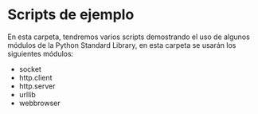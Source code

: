 # Scripts de ejemplo

En esta carpeta, tendremos varios scripts demostrando el uso de algunos módulos de la Python Standard Library, en esta carpeta se usarán los siguientes módulos:

- socket
- http.client
- http.server
- urllib
- webbrowser
